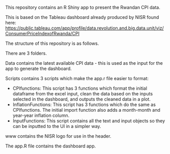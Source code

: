 This repository contains an R Shiny app to present the Rwandan CPI data. 

This is based on the Tableau dashboard already produced by NISR found here: https://public.tableau.com/app/profile/data.revolution.and.big.data.unit/viz/ConsumerPriceIndexofRwanda/CPI

The structure of this repository is as follows.

There are 3 folders. 

Data contains the latest available CPI data - this is used as the input for the app to generate the dashboard. 

Scripts contains 3 scripts which make the app.r file easier to format: 
  - CPIfunctions: This script has 3 functions which format the initial dataframe from the excel input, clean the data based on the inputs selected in the dashboard, and outputs the cleaned data in a plot. 
  - InflationFunctions: This script has 3 functions which do the same as CPIfunctions. The initial import function also adds a month-month and year-year inflation column.
  - InputFunctions: This script contains all the text and input objects so they can be inputted to the UI in a simpler way. 
  
 www contains the NISR logo for use in the header.
 
 The app.R file contains the dashboard app. 

